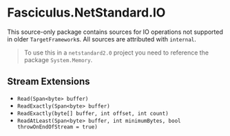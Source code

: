 # Fasciculus.NetStandard.IO

This source-only package contains sources for IO operations not supported in older `TargetFramework`s.
All sources are attributed with `internal`.

> To use this in a `netstandard2.0` project you need to reference the package `System.Memory`.

## Stream Extensions

- `Read(Span<byte> buffer)`
- `ReadExactly(Span<byte> buffer)`
- `ReadExactly(byte[] buffer, int offset, int count)`
- `ReadAtLeast(Span<byte> buffer, int minimumBytes, bool throwOnEndOfStream = true)`

